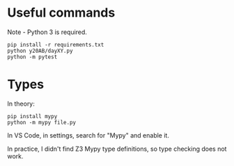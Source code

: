 # Useful commands

Note - Python 3 is required.

```
pip install -r requirements.txt
python y20AB/dayXY.py
python -m pytest
```

# Types

In theory:
```
pip install mypy
python -m mypy file.py
```

In VS Code, in settings, search for "Mypy" and enable it.

In practice, I didn't find Z3 Mypy type definitions, so type checking does not work.
